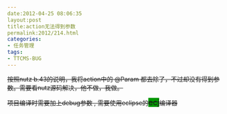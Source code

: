 ```yaml
---
date:2012-04-25 08:06:35
layout:post
title:action无法得到参数
permalink:2012/214.html
categories:
- 任务管理
tags:
- TTCMS-BUG
---
```



<p>
	<s>按照nutz b.43的说明，我将action中的 @Param 都去除了，不过却没有得到参数。需要看nutz源码解决，他不做，我做。</s>
</p>
<p>
	<s>项目编译时需要加上debug参数 , 需要使用eclipse的<span style="font-size:18px;background-color:#009900;">ecj</span>编译器</s> 
</p>